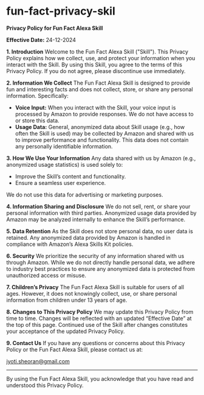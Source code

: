 # fun-fact-privacy-skil
**Privacy Policy for Fun Fact Alexa Skill**

**Effective Date:** 24-12-2024

**1. Introduction**
Welcome to the Fun Fact Alexa Skill ("Skill"). This Privacy Policy explains how we collect, use, and protect your information when you interact with the Skill. By using this Skill, you agree to the terms of this Privacy Policy. If you do not agree, please discontinue use immediately.

**2. Information We Collect**
The Fun Fact Alexa Skill is designed to provide fun and interesting facts and does not collect, store, or share any personal information. Specifically:

- **Voice Input:** When you interact with the Skill, your voice input is processed by Amazon to provide responses. We do not have access to or store this data.
- **Usage Data:** General, anonymized data about Skill usage (e.g., how often the Skill is used) may be collected by Amazon and shared with us to improve performance and functionality. This data does not contain any personally identifiable information.

**3. How We Use Your Information**
Any data shared with us by Amazon (e.g., anonymized usage statistics) is used solely to:
- Improve the Skill’s content and functionality.
- Ensure a seamless user experience.

We do not use this data for advertising or marketing purposes.

**4. Information Sharing and Disclosure**
We do not sell, rent, or share your personal information with third parties. Anonymized usage data provided by Amazon may be analyzed internally to enhance the Skill’s performance.

**5. Data Retention**
As the Skill does not store personal data, no user data is retained. Any anonymized data provided by Amazon is handled in compliance with Amazon’s Alexa Skills Kit policies.

**6. Security**
We prioritize the security of any information shared with us through Amazon. While we do not directly handle personal data, we adhere to industry best practices to ensure any anonymized data is protected from unauthorized access or misuse.

**7. Children’s Privacy**
The Fun Fact Alexa Skill is suitable for users of all ages. However, it does not knowingly collect, use, or share personal information from children under 13 years of age.

**8. Changes to This Privacy Policy**
We may update this Privacy Policy from time to time. Changes will be reflected with an updated “Effective Date” at the top of this page. Continued use of the Skill after changes constitutes your acceptance of the updated Privacy Policy.

**9. Contact Us**
If you have any questions or concerns about this Privacy Policy or the Fun Fact Alexa Skill, please contact us at:

jyoti.sheoran@gmail.com

---
By using the Fun Fact Alexa Skill, you acknowledge that you have read and understood this Privacy Policy.

